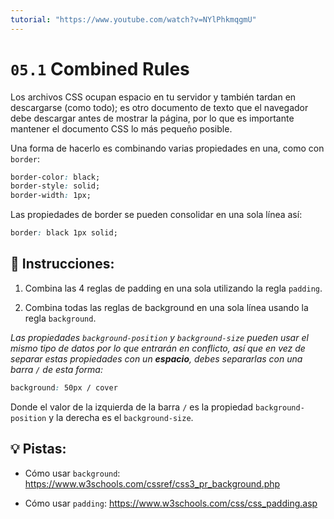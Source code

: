 ```yaml
---
tutorial: "https://www.youtube.com/watch?v=NYlPhkmqgmU"
---
```


# `05.1` Combined Rules

Los archivos CSS ocupan espacio en tu servidor y también tardan en descargarse (como todo); es otro documento de texto que el navegador debe descargar antes de mostrar la página, por lo que es importante mantener el documento CSS lo más pequeño posible.

Una forma de hacerlo es combinando varias propiedades en una, como con `border`:

```css
border-color: black;
border-style: solid;
border-width: 1px;
```

Las propiedades de border se pueden consolidar en una sola línea así:

```css
border: black 1px solid;
```

## 📝 Instrucciones:


1. Combina las 4 reglas de padding en una sola utilizando la regla `padding`.

2. Combina todas las reglas de background en una sola línea usando la regla `background`.

*Las propiedades `background-position` y `background-size` pueden usar el mismo tipo de datos por lo que entrarán en conflicto, así que en vez de separar estas propiedades con un **espacio**, debes separarlas con una barra `/` de esta forma:*

```css
background: 50px / cover
```

Donde el valor de la izquierda de la barra `/` es la propiedad `background-position` y la derecha es el `background-size`.

## 💡 Pistas:

- Cómo usar `background`: https://www.w3schools.com/cssref/css3_pr_background.php

- Cómo usar `padding`: https://www.w3schools.com/css/css_padding.asp
